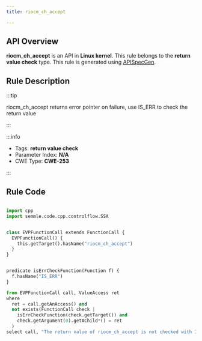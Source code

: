```yaml
---
title: riocm_ch_accept

---
```



## API Overview
**riocm_ch_accept** is an API in **Linux kernel**. This rule belongs to the **return value check** type. This rule is generated using [APISpecGen](../../tools/APISpecGen).
## Rule Description

:::tip

riocm_ch_accept returns error pointer on failure, use IS_ERR to check the return value

:::

:::info

- Tags: **return value check**
- Parameter Index: **N/A**
- CWE Type: **CWE-253**

:::

## Rule Code
```python

import cpp
import semmle.code.cpp.controlflow.SSA


class EVPFunctionCall extends FunctionCall {
  EVPFunctionCall() {
    this.getTarget().hasName("riocm_ch_accept")
  }
}


predicate isErrCheckFunction(Function f) {
  f.hasName("IS_ERR") 
}

from EVPFunctionCall call, ValueAccess ret
where
  ret = call.getAnAccess() and
  not exists(FunctionCall check |
    isErrCheckFunction(check.getTarget()) and
    check.getArgument(0).getAChild*() = ret
  )
select call, "The return value of riocm_ch_accept is not checked with IS_ERR."
    
```